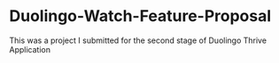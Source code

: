 # Duolingo-Watch-Feature-Proposal
This was a project I submitted for the second stage of Duolingo Thrive Application
